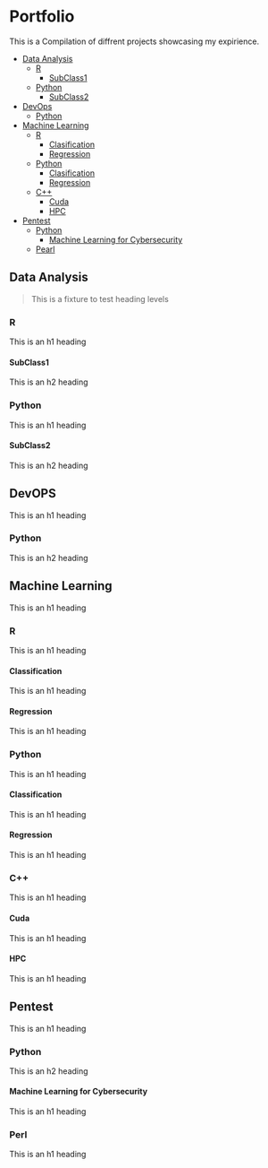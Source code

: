 # Portfolio

This is a Compilation of diffrent projects showcasing my expirience.

- [Data Analysis](#Data-Analysis)
  * [R](#R)
    + [SubClass1](#SubClass1)
  * [Python](#Python)
    + [SubClass2](#SubClass2)
- [DevOps](#devops)
  * [Python](#Python-1)
- [Machine Learning](#Machine-Learning)
  * [R](#R-1)
    + [Clasification](#Classification)
    + [Regression](#Regression)
  * [Python](#Python-2)
    + [Clasification](#Classification-1)
    + [Regression](#Regression-1)
  * [C++](#C++)
    + [Cuda](#Cuda)
    + [HPC](#HPC)
- [Pentest](#Pentest)
  * [Python](#Python-3)
    + [Machine Learning for Cybersecurity](#machine-learning-for-cybersecurity)
  * [Pearl](#Pearl)


## Data Analysis

> This is a fixture to test heading levels

<!-- toc -->

### R

This is an h1 heading

#### SubClass1

This is an h2 heading

### Python

This is an h1 heading

#### SubClass2

This is an h2 heading

## DevOPS

This is an h1 heading

### Python

This is an h2 heading

## Machine Learning
This is an h1 heading

### R
This is an h1 heading

#### Classification
This is an h1 heading

#### Regression
This is an h1 heading

### Python
This is an h1 heading

#### Classification
This is an h1 heading

#### Regression
This is an h1 heading

### C++
This is an h1 heading

#### Cuda
This is an h1 heading

#### HPC
This is an h1 heading

## Pentest

This is an h1 heading

### Python

This is an h2 heading

#### Machine Learning for Cybersecurity
This is an h1 heading

### Perl
This is an h1 heading
